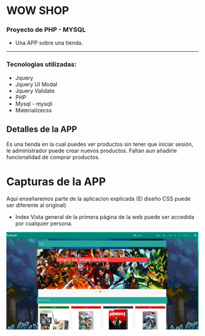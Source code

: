 # WOW SHOP
### Proyecto de PHP - MYSQL
* Una APP sobre una tienda.
---------------------------

### Tecnologias utilizadas:
* Jquery
* Jquery UI Modal
* Jquery Validate
* PHP
* Mysql - mysqli
* Materializecss

## Detalles de la APP

Es una tienda en la cual puedes ver productos sin tener que iniciar sesión, le administrador puede crear nuevos productos.
Faltan aun añadirle funcionalidad de comprar productos.

# Capturas de la APP
Aquí enseñaremos parte de la aplicacion explicada (El diseño CSS puede ser diferente al original)

* Index
Vista general de la primera página de la web puede ser accedida por cualquier persona.

![Index](/00/index.png "Index")
